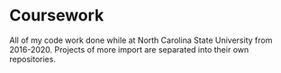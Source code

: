 # Coursework
All of my code work done while at North Carolina State University from 2016-2020.
Projects of more import are separated into their own repositories.
